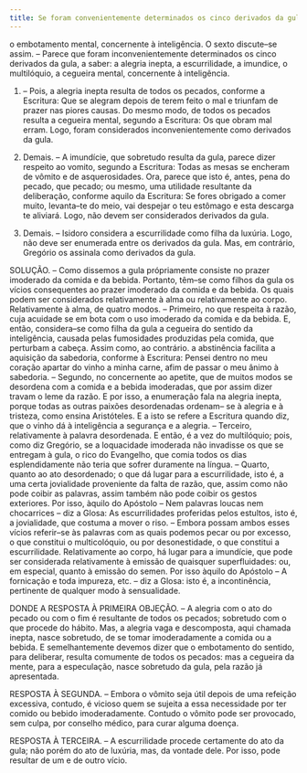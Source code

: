 ```yaml
---
title: Se foram convenientemente determinados os cinco derivados da gula, a saber, a alegria
---
```


o embotamento mental, concernente à inteligência. O sexto discute–se assim. – Parece que foram inconvenientemente determinados os cinco derivados da gula, a saber: a alegria inepta, a escurrilidade, a imundice, o multilóquio, a cegueira mental, concernente à inteligência.  

1. – Pois, a alegria inepta resulta de todos os pecados, conforme a Escritura: Que se alegram depois de terem feito o mal e triunfam de prazer nas piores causas. Do mesmo modo, de todos os pecados resulta a cegueira mental, segundo a Escritura: Os que obram mal erram. Logo, foram considerados inconvenientemente como derivados da gula.  

2. Demais. – A imundície, que sobretudo resulta da gula, parece dizer respeito ao vomito, segundo a Escritura: Todas as mesas se encheram de vômito e de asquerosidades. Ora, parece que isto é, antes, pena do pecado, que pecado; ou mesmo, uma utilidade resultante da deliberação, conforme aquilo da Escritura: Se fores obrigado a comer muito, levanta–te do meio, vai despejar o teu estômago e esta descarga te aliviará. Logo, não devem ser considerados derivados da gula.  

3. Demais. – Isidoro considera a escurrilidade como filha da luxúria. Logo, não deve ser enumerada entre os derivados da gula.  Mas, em contrário, Gregório os assinala como derivados da gula.  

SOLUÇÃO. – Como dissemos a gula própriamente consiste no prazer imoderado da comida e da bebida. Portanto, têm–se como filhos da gula os vícios consequentes ao prazer imoderado da comida e da bebida. Os quais podem ser considerados relativamente à alma ou relativamente ao corpo.  Relativamente à alma, de quatro modos. – Primeiro, no que respeita à razão, cuja acuidade se em bota com o uso imoderado da comida e da bebida. E, então, considera–se como filha da gula a cegueira do sentido da inteligência, causada pelas fumosidades produzidas pela comida, que perturbam a cabeça. Assim como, ao contrário. a abstinência facilita a aquisição da sabedoria, conforme à Escritura: Pensei dentro no meu coração apartar do vinho a minha  carne, afim de passar o meu ânimo à sabedoria. – Segundo, no concernente ao apetite, que de muitos modos se desordena com a comida e a bebida imoderadas, que por assim dizer travam o leme da razão. E por isso, a enumeração fala na alegria inepta, porque todas as outras paixões desordenadas ordenam– se à alegria e à tristeza, como ensina Aristóteles. E a isto se refere a Escritura quando diz, que o vinho dá à inteligência a segurança e a alegria. – Terceiro, relativamente à palavra desordenada. E então, é a vez do multilóquio; pois, como diz Gregório, se a loquacidade imoderada não invadisse os que se entregam à gula, o rico do Evangelho, que comia todos os dias esplendidamente não teria que sofrer duramente na língua. – Quarto, quanto ao ato desordenado; o que dá lugar para a escurrilidade, isto é, a uma certa jovialidade proveniente da falta de razão, que, assim como não pode coibir as palavras, assim também não pode coibir os gestos exteriores. Por isso, àquilo do Apóstolo – Nem palavras loucas nem chocarrices – diz a Glosa: As escurrilidades proferidas pelos estultos, isto é, a jovialidade, que costuma a mover o riso. – Embora possam ambos esses vícios referir–se às palavras com as quais podemos pecar ou por excesso, o que constitui o multicolóquio, ou por desonestidade, o que constitui a escurrilidade.  Relativamente ao corpo, há lugar para a imundície, que pode ser considerada relativamente à emissão de quaisquer superfluidades: ou, em especial, quanto à emissão do semen. Por isso àquilo do Apóstolo – A fornicação e toda impureza, etc. – diz a Glosa: isto é, a incontinência, pertinente de qualquer modo à sensualidade.  

DONDE A RESPOSTA À PRIMEIRA OBJEÇÃO. – A alegria com o ato do pecado ou com o fim é resultante de todos os pecados; sobretudo com o que procede do hábito. Mas, a alegria vaga e descomposta, aqui chamada inepta, nasce sobretudo, de se tomar imoderadamente a comida ou a bebida. E semelhantemente devemos dizer que o embotamento do sentido, para deliberar, resulta comumente de todos os pecados: mas a cegueira da mente, para a especulação, nasce sobretudo da gula, pela razão já apresentada.  

RESPOSTA À SEGUNDA. – Embora o vômito seja útil depois de uma refeição excessiva, contudo, é vicioso quem se sujeita a essa necessidade por ter comido ou bebido imoderadamente. Contudo o vômito pode ser provocado, sem culpa, por conselho médico, para curar alguma doença.  

RESPOSTA À TERCEIRA. – A escurrilidade procede certamente do ato da gula; não porém do ato de luxúria, mas, da vontade dele. Por isso, pode resultar de um e de outro vício.